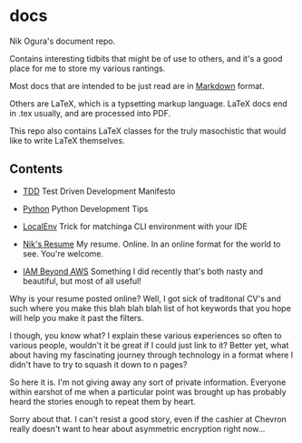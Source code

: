 # docs
Nik Ogura's document repo.

Contains interesting tidbits that might be of use to others, and it's a good place for me to store my various rantings.

Most docs that are intended to be just read are in [Markdown](http://daringfireball.net/projects/markdown/syntax) format.

Others are LaTeX, which is a typsetting markup language.  LaTeX docs end in .tex usually, and are processed into PDF.
  
This repo also contains LaTeX classes for the truly masochistic that would like to write LaTeX themselves.

## Contents

* [TDD](TDD.md) Test Driven Development Manifesto

* [Python](Python.md) Python Development Tips

* [LocalEnv](LocalEnv.md) Trick for matchinga CLI environment with your IDE

* [Nik's Resume](NikOguraResume.md) My resume.  Online.  In an online format for the world to see.  You're welcome.

* [IAM Beyond AWS](IAM-Beyond_AWS.md)  Something I did recently that's both nasty and beautiful, but most of all useful!

Why is your resume posted online?  Well, I got sick of traditonal CV's and such where you make this blah blah blah list of hot keywords that you hope will help you make it past the filters.

I though, you know what?  I explain these various experiences so often to various people, wouldn't it be great if I could just link to it?  Better yet, what about having my fascinating journey through technology in a format where I didn't have to try to squash it down to n pages?

So here it is.  I'm not giving away any sort of private information.  Everyone within earshot of me when a particular point was brought up has probably heard the stories enough to repeat them by heart.  

Sorry about that.  I can't resist a good story, even if the cashier at Chevron really doesn't want to hear about asymmetric encryption right now...
